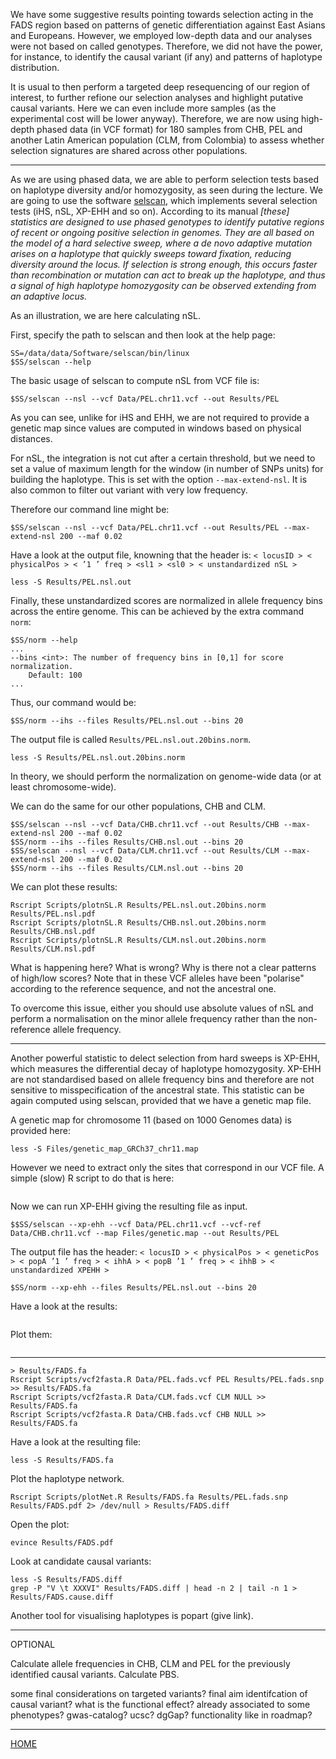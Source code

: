 
We have some suggestive results pointing towards selection acting in the FADS region based on patterns of genetic differentiation against East Asians and Europeans.
However, we employed low-depth data and our analyses were not based on called genotypes.
Therefore, we did not have the power, for instance, to identify the causal variant (if any) and patterns of haplotype distribution.

It is usual to then perform a targeted deep resequencing of our region of interest, to further refione our selection analyses and highlight putative causal variants.
Here we can even include more samples (as the experimental cost will be lower anyway).
Therefore, we are now using high-depth phased data (in VCF format) for  180 samples from CHB, PEL and another Latin American population (CLM, from Colombia) to assess whether selection signatures are shared across other populations.

-------------------------- 

As we are using phased data, we are able to perform selection tests based on haplotype diversity and/or homozygosity, as seen during the lecture.
We are going to use the software [selscan](https://github.com/szpiech/selscan), which implements several selection tests (iHS, nSL, XP-EHH and so on).
According to its manual *[these] statistics are designed to use phased genotypes to identify putative regions of recent or ongoing positive selection in genomes. They are all based on the model of a hard selective sweep, where a de novo adaptive mutation arises on a haplotype that quickly sweeps toward fixation, reducing diversity around the locus. If selection is strong enough, this occurs faster than recombination or mutation can act to break up the haplotype, and thus a signal of high haplotype homozygosity can be observed extending from an adaptive locus.*

As an illustration, we are here calculating nSL.

First, specify the path to selscan and then look at the help page:
```
SS=/data/data/Software/selscan/bin/linux
$SS/selscan --help
```
The basic usage of selscan to compute nSL from VCF file is:
```
$SS/selscan --nsl --vcf Data/PEL.chr11.vcf --out Results/PEL
```
As you can see, unlike for iHS and EHH, we are not required to provide a genetic map since values are computed in windows based on physical distances.

For nSL, the integration is not cut after a certain threshold, but we need to set a value of maximum length for the window (in number of SNPs units) for building the haplotype.
This is set with the option `--max-extend-nsl`.
It is also common to filter out variant with very low frequency.

Therefore our command line might be:
```
$SS/selscan --nsl --vcf Data/PEL.chr11.vcf --out Results/PEL --max-extend-nsl 200 --maf 0.02
```
Have a look at the output file, knowning that the header is:
`< locusID > < physicalPos > < ’1 ’ freq > <sl1 > <sl0 > < unstandardized nSL >`
```
less -S Results/PEL.nsl.out
```

Finally, these unstandardized scores are normalized in allele frequency bins across the entire genome.
This can be achieved by the extra command `norm`:
```
$SS/norm --help
...
--bins <int>: The number of frequency bins in [0,1] for score normalization.
	Default: 100
...
```
Thus, our command would be:
```
$SS/norm --ihs --files Results/PEL.nsl.out --bins 20
```
The output file is called `Results/PEL.nsl.out.20bins.norm`.
```
less -S Results/PEL.nsl.out.20bins.norm
```
In theory, we should perform the normalization on genome-wide data (or at least chromosome-wide).

We can do the same for our other populations, CHB and CLM.
```
$SS/selscan --nsl --vcf Data/CHB.chr11.vcf --out Results/CHB --max-extend-nsl 200 --maf 0.02
$SS/norm --ihs --files Results/CHB.nsl.out --bins 20
$SS/selscan --nsl --vcf Data/CLM.chr11.vcf --out Results/CLM --max-extend-nsl 200 --maf 0.02
$SS/norm --ihs --files Results/CLM.nsl.out --bins 20
```

We can plot these results:
```
Rscript Scripts/plotnSL.R Results/PEL.nsl.out.20bins.norm Results/PEL.nsl.pdf
Rscript Scripts/plotnSL.R Results/CHB.nsl.out.20bins.norm Results/CHB.nsl.pdf
Rscript Scripts/plotnSL.R Results/CLM.nsl.out.20bins.norm Results/CLM.nsl.pdf
```

What is happening here? What is wrong? Why is there not a clear patterns of high/low scores?
Note that in these VCF alleles have been "polarise" according to the reference sequence, and not the ancestral one.

To overcome this issue, either you should use absolute values of nSL and perform a normalisation on the minor allele frequency rather than the non-reference allele frequency.

-----------------------

Another powerful statistic to delect selection from hard sweeps is XP-EHH, which measures the differential decay of haplotype homozygosity.
XP-EHH are not standardised based on allele frequency bins and therefore are not sensitive to misspecification of the ancestral state.
This statistic can be again computed using selscan, provided that we have a genetic map file.

A genetic map for chromosome 11 (based on 1000 Genomes data) is provided here:
```
less -S Files/genetic_map_GRCh37_chr11.map
```
However we need to extract only the sites that correspond in our VCF file.
A simple (slow) R script to do that is here:
```

```
Now we can run XP-EHH giving the resulting file as input.

```
$$SS/selscan --xp-ehh --vcf Data/PEL.chr11.vcf --vcf-ref Data/CHB.chr11.vcf --map Files/genetic.map --out Results/PEL
```
The output file has the header:
`< locusID > < physicalPos > < geneticPos > < popA ’1 ’ freq > < ihhA > < popB ’1 ’ freq > < ihhB > < unstandardized XPEHH >`
```
$SS/norm --xp-ehh --files Results/PEL.nsl.out --bins 20
```

Have a look at the results:
```

```
Plot them:
```

```

-----------------------------


```
> Results/FADS.fa
Rscript Scripts/vcf2fasta.R Data/PEL.fads.vcf PEL Results/PEL.fads.snp >> Results/FADS.fa
Rscript Scripts/vcf2fasta.R Data/CLM.fads.vcf CLM NULL >> Results/FADS.fa
Rscript Scripts/vcf2fasta.R Data/CHB.fads.vcf CHB NULL >> Results/FADS.fa
```
Have a look at the resulting file:
```
less -S Results/FADS.fa
```

Plot the haplotype network.
```
Rscript Scripts/plotNet.R Results/FADS.fa Results/PEL.fads.snp Results/FADS.pdf 2> /dev/null > Results/FADS.diff
```
Open the plot:
```
evince Results/FADS.pdf
```

Look at candidate causal variants:
```
less -S Results/FADS.diff
grep -P "V \t XXXVI" Results/FADS.diff | head -n 2 | tail -n 1 > Results/FADS.cause.diff
```

Another tool for visualising haplotypes is popart (give link).

--------------

OPTIONAL

Calculate allele frequencies in CHB, CLM and PEL for the previously identified causal variants.
Calculate PBS.

some final considerations on targeted variants? final aim identifcation of causal variant? what is the functional effect? already associated to some phenotypes? gwas-catalog? ucsc? dgGap? functionality like in roadmap?

------------------------

[HOME](https://github.com/mfumagalli/Weggis)





